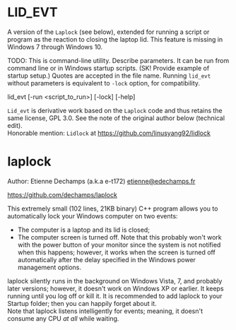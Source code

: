 LID_EVT
=======

A version of the `Laplock` (see below), extended for running a script or program as the reaction to closing the laptop lid. This feature is missing in Windows 7 through Windows 10.

TODO: This is command-line utility. Describe parameters. It can be run from command line or in Windows startup scripts. (SK! Provide example of startup setup.) Quotes are accepted in the file name. Running `lid_evt` without parameters is equivalent to `-lock` option, for compatibility.

lid_evt [-run <script_to_run>] [-lock] [-help]

`Lid_evt` is derivative work based on the `Laplock` code and thus retains the same license, GPL 3.0. See the note of the original author below (technical edit).<br>
Honorable mention: `Lidlock` at https://github.com/linusyang92/lidlock

laplock
=======

Author: Etienne Dechamps (a.k.a e-t172) <etienne@edechamps.fr>

https://github.com/dechamps/laplock

This extremely small (102 lines, 21KB binary) C++ program allows you to automatically lock your Windows computer on two events:
 - The computer is a laptop and its lid is closed;
 - The computer screen is turned off. Note that this probably won't work with the power button of your monitor since the system is not notified when this happens; however, it works when the screen is turned off automatically after the delay specified in the Windows power management options.

laplock silently runs in the background on Windows Vista, 7, and probably later versions; however, it doesn't work on Windows XP or earlier. It keeps running until you log off or kill it. It is recommended to add laplock to your Startup folder; then you can happily forget about it.<br>
Note that laplock listens intelligently for events; meaning, it doesn't consume any CPU *at all* while waiting.
